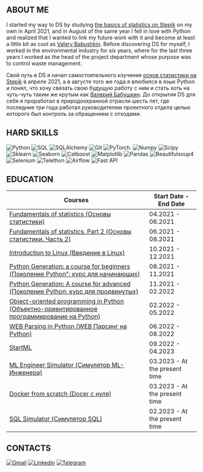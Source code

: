 ## ABOUT ME
I started my way to DS by studying [the basics of statistics on Stepik](https://stepik.org/course/76/syllabus) on my own in April 2021, and in August of the same year I fell in love with Python and realized that I wanted to link my future work with it and become at least a little bit as cool as [Valery Babushkin](https://www.linkedin.com/in/venheads/). Before discovering DS for myself, I worked in the environmental industry for six years, where for the last three years I worked as the head of the project department whose purpose was to control waste management.

Свой путь в DS я начал самостоятельного изучения [основ статистики на Stepik](https://stepik.org/course/76/syllabus) в апреле 2021, а в августе того же года я влюбился в язык Python и понял, что хочу связать свою будущую работу с ним и стать хоть на чуть-чуть таким же крутым как [Валерий Бабушкин](https://www.linkedin.com/in/venheads/). До открытия DS для себя я проработал в природоохранной отрасли шесть лет, где последние три года работал руководителем проектного отдела целью которого был контроль за обращением с отходами.

## HARD SKILLS
![Python](https://img.shields.io/badge/-Python-090909?style=for-the-badge&logo=python) ![SQL](https://img.shields.io/badge/-SQL-090909?style=for-the-badge&logo=mySql) ![SQLAlchemy](https://img.shields.io/badge/-SQLAlchemy-090909?style=for-the-badge&logo=SQLAlchemy) ![Git](https://img.shields.io/badge/-Git-090909?style=for-the-badge&logo=Git) ![PyTorch.](https://img.shields.io/badge/-PyTorch-090909?style=for-the-badge&logo=PyTorch) ![Numpy](https://img.shields.io/badge/-Numpy-090909?style=for-the-badge&logo=Numpy) ![Scipy](https://img.shields.io/badge/-Scipy-090909?style=for-the-badge&logo=Scipy) ![Sklearn](https://img.shields.io/badge/-Sklearn-090909?style=for-the-badge&logo=SQLAlchemy) ![Seaborn](https://img.shields.io/badge/-Seaborn-090909?style=for-the-badge&logo=Seaborn) ![Catboost](https://img.shields.io/badge/-Catboost-090909?style=for-the-badge&logo=Catboost) ![Matplotlib](https://img.shields.io/badge/-Matplotlib-090909?style=for-the-badge&logo=Matplotlib) ![Pandas](https://img.shields.io/badge/-Pandas-090909?style=for-the-badge&logo=Pandas,) ![Beautifulsoup4](https://img.shields.io/badge/-Beautifulsoup4-090909?style=for-the-badge&logo=Beautifulsoup4) ![Selenium](https://img.shields.io/badge/-Selenium-090909?style=for-the-badge&logo=Selenium) ![Telethon](https://img.shields.io/badge/-Telethon-090909?style=for-the-badge&logo=Telethon) ![Airflow](https://img.shields.io/badge/-Airflow-090909?style=for-the-badge&logo=Airflow) ![Fast API](https://img.shields.io/badge/-Fast_API-090909?style=for-the-badge&logo=Fast_API)


## EDUCATION
Courses | Start Date - End Date |
--- | --- |
[Fundamentals of statistics (Основы статистики)](https://stepik.org/course/76/promo) | 04.2021 - 06.2021 |
[Fundamentals of statistics. Part 2 (Основы статистики. Часть 2)](https://stepik.org/course/524/promo) | 06.2021 - 08.2021 |
[Introduction to Linux (Введение в Linux)](https://stepik.org/course/73/promo) | 10.2021 - 12.2021 |
[Python Generation: a course for beginners (Поколение Python": курс для начинающих)](https://stepik.org/course/58852/promo) | 08.2021 - 11.2021 |
[Python Generation: A course for advanced (Поколение Python: курс для продвинутых)](https://stepik.org/course/68343/promo) | 11.2021 - 02.2022 |
[Object-oriented programming in Python (Объектно-ориентированное программирование на Python)](https://stepik.org/course/114354/promo) | 02.2022 - 05.2022 |
[WEB Parsing in Python (WEB Парсинг на Python)](https://stepik.org/course/104774/promo) | 06.2022 - 08.2022 |
[StartML](https://karpov.courses/ml-start) | 09.2022 - 04.2023 |
[ML Engineer Simulator (Симулятор ML-Инженера)](https://karpov.courses/simulator-ml) | 03.2023 - At the present time |
[Docker from scratch (Docer с нуля)](https://karpov.courses/docker) | 03.2023 - At the present time |
[SQL Simulator (Симулятор SQL)](https://karpov.courses/simulator-sql) | 02.2023 - At the present time |



## CONTACTS
[![Gmail](https://img.shields.io/badge/-Gmail-090909?style=for-the-badge&logo=Gmail)](ya.polykov@gmail.com) [![Linkedin](https://img.shields.io/badge/-Linkedin-090909?style=for-the-badge&logo=Linkedin)](https://www.linkedin.com/in/eduard-poliakov/) [![Telegram](https://img.shields.io/badge/-Telegram-090909?style=for-the-badge&logo=Telegram)](https://t.me/EdwPol)

